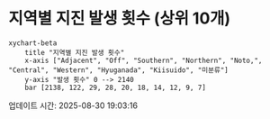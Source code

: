 # 지역별 지진 발생 횟수 (상위 10개)

```mermaid
xychart-beta
    title "지역별 지진 발생 횟수"
    x-axis ["Adjacent", "Off", "Southern", "Northern", "Noto,", "Central", "Western", "Hyuganada", "Kiisuido", "미분류"]
    y-axis "발생 횟수" 0 --> 2140
    bar [2138, 122, 29, 28, 20, 18, 14, 12, 9, 7]
```

업데이트 시간: 2025-08-30 19:03:16
